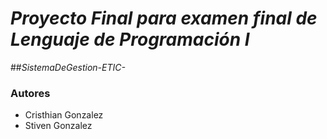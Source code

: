 
# *Proyecto Final para examen final de Lenguaje de Programación I*

##*SistemaDeGestion-ETIC-*

### Autores
- Cristhian Gonzalez
- Stiven Gonzalez
